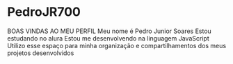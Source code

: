 # PedroJR700
BOAS VINDAS AO MEU PERFIL
Meu nome é Pedro Junior Soares
Estou estudando no alura
Estou me desenvolvendo na linguagem JavaScript
Utilizo esse espaço para minha organização e compartilhamentos dos meus projetos desenvolvidos
